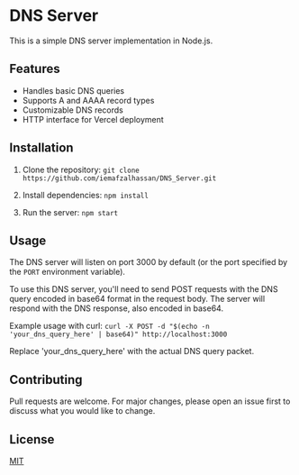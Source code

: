 # DNS Server

This is a simple DNS server implementation in Node.js.

## Features

- Handles basic DNS queries
- Supports A and AAAA record types
- Customizable DNS records
- HTTP interface for Vercel deployment

## Installation

1. Clone the repository: ``` git clone https://github.com/iemafzalhassan/DNS_Server.git ```

2. Install dependencies: ``` npm install ```

3. Run the server: ``` npm start ```

## Usage

The DNS server will listen on port 3000 by default (or the port specified by the `PORT` environment variable). 

To use this DNS server, you'll need to send POST requests with the DNS query encoded in base64 format in the request body. The server will respond with the DNS response, also encoded in base64.

Example usage with curl: ` curl -X POST -d "$(echo -n 'your_dns_query_here' | base64)" http://localhost:3000 `

Replace 'your_dns_query_here' with the actual DNS query packet.

## Contributing

Pull requests are welcome. For major changes, please open an issue first to discuss what you would like to change.

## License

[MIT](https://choosealicense.com/licenses/mit/)